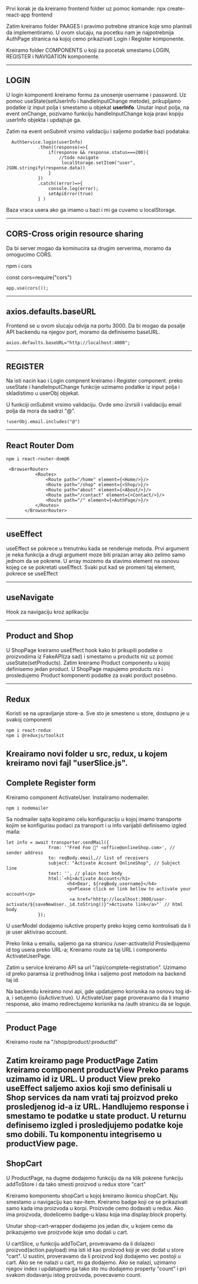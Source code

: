 Prvi korak je da kreiramo frontend folder uz pomoc komande:
npx create-react-app frontend


Zatim kreiramo folder PAAGES i pravimo potrebne stranice koje 
smo planirali da implementiramo.
U ovom slucaju, na pocetku nam je najpotrebnija AuthPage stranica 
na kojoj cemo prikazivati Login i Register komponente.

Kreiramo folder COMPONENTS u koji za pocetak smestamo LOGIN, REGISTER 
i NAVIGATION komponente.

--------
LOGIN
--------
U login komponenti kreiramo formu za unosenje username i password.
Uz pomoc useState(setUserInfo i handleInputChange metode), prikupljamo podatke iz input polja i smestamo u
objekat **userInfo**. Unutar input polja, na event onChange, pozivamo
funkciju handleInputChange koja pravi kopiju userInfo objekta i updajtuje ga.

Zatim na event onSubmit vrsimo validaciju i saljemo  podatke bazi podataka:

````
  AuthService.login(userInfo)
            .then((response)=>{
                if(response && response.status===200){
                    //todo navigate
                     localStorage.setItem("user", JSON.stringify(response.data))
                }
            })
            .catch((error)=>{
                console.log(error);
                setApiError(true)
            } )

````
Baza vraca usera ako ga imamo u bazi i mi ga cuvamo u localStorage.


---
CORS-Cross origin resource  sharing
---
Da bi server mogao da kominucira sa drugim serverima, moramo da omogucimo
CORS.

npm i cors

const cors=require("cors")
````
app.use(cors());
````

---
axios.defaults.baseURL
---
Frontend se u ovom slucaju odvija na portu 3000. Da bi mogao da posalje
API backendu na njegov port, moramo da definisemo baseURL.
````
axios.defaults.baseURL="http://localhost:4000";
````


---
REGISTER
----
Na isti nacin kao i Login compnent kreiramo i Register component.
preko useState i handleInputChange funkcije uzimamo podatke iz input polja 
i skladistimo u userObj objekat.

U funkciji onSubmit vrsimo validaciju. Ovde smo izvrsili i validaciju email
polja da mora da sadrzi "@".
````
!userObj.email.includes("@")
````



----
React Router Dom
---
````
npm i react-router-dom@6

 <BrowserRouter>
           <Routes>
               <Route path="/home" element={<Home/>}/>
               <Route path="/shop" element={<Shop/>}/>
               <Route path="about" element={<About/>}/>
               <Route path="/contact" element={<Contact/>}/>
               <Route path="/" element={<AuthPage/>}/>
           </Routes>
       </BrowserRouter>
````

----------

useEffect
----
useEffect se pokrece u trenutnku kada se renderuje metoda.
Prvi argument je neka funkcija a drugi argument moze biti prazan array ako zelimo samo
jednom da se pokrene. U array mozemo da stavimo element na osnovu kojeg ce se pokretati
useEffect. Svaki put kad se promeni taj element, pokrece se useEffect


------
useNavigate
------
Hook za navigaciju kroz aplikaciju

-------
Product and Shop
-----
U ShopPage kreiramo useEffect hook kako bi prikupili podatke o proizvodima
iz FakeAPI(za sad) i smestamo u products niz uz pomoc useState(setProducts).
Zatim kreiramo Product componentu u kojoj definisemo jedan product.
U ShopPage mapujemo products niz i prosledujemo Product komponenti podatke za 
svaki porduct posebno.

----------------
Redux
----
Koristi se na upravljanje store-a. Sve sto je smesteno u store, 
dostupno je u svakoj componenti
````
npm i react-redux
npm i @reduxjs/toolkit
````

Kreairamo novi folder u src, redux, u kojem kreiramo novi fajl
"userSlice.js".
----
Complete Register form
---
Kreiramo component ActivateUser.
Instaliramo nodemailer.

````
npm i nodemailer
````
Sa nodmailer sajta kopiramo celu konfiguraciju u kojoj imamo transporte kojim
se konfigurisu podaci za transport i u info varijabli definisemo izgled maila:


````
let info = await transporter.sendMail({
                from: '"Fred Foo 👻" <office@onlineShop.com>', // sender address
                to: reqBody.email,// list of receivers
                subject: "Activate Account OnlineShop", // Subject line
                text: '', // plain text body
                html:`<h1>Activate Account</h1>
                       <h4>Dear, ${reqBody.username}</h4>
                       <p>Please click on link bellow to activate your account</p>
                        <a href="hhttp://localhost:3000/user-activate/${saveNewUser._id.toString()}">Activate link</a>"` // html body
            });
````

U userModel dodajemo isActive property preko kojeg cemo kontrolisati da li je
user aktivirao account.

Preko linka u emailu, saljemo ga na stranicu /user-activate/id
Prosledjujemo id tog usera preko URL-a;
Kreiramo route za taj URL i componentu ActivateUserPage.

Zatim u service kreiramo API sa url "/api/complete-registration".
Uzimamo id preko paramsa iz prethodnog linka i saljemo post metodom na backend
taj id.

Na backendu kreiramo novi api, gde updatujemo korisnika na osnovu tog id-a,
i setujemo {isActive:true}.
U ActivateUser page proveravamo da li imamo response, ako imamo redirectujemo korisnika
na /auth stranicu da se loguje.

-----

Product Page
----
Kreiramo route na "/shop/product/:productId"

Zatim kreiramo page ProductPage
Zatim kreiramo component productView
Preko params uzimamo id iz URL.
U product View preko useEffect saljemo axios koji smo definisali u Shop services
da nam vrati taj proizvod preko prosledjenog id-a iz URL.
Handlujemo response i smestamo te podatke u state product.
U returnu definisemo izgled i prosledjujemo podatke koje smo dobili.
Tu komponentu integrisemo u productView page.
---------
ShopCart
----
U ProductPage, na dugme dodajemo funkciju da na klik pokrene funkciju addToStore
i da tako smesti proizvod u redux store "cart"

Kreiramo komponentu shopCart u kojoj kreiramo ikonicu shopCart.
Nju smestamo u navigaciju kao nav-item.
Kreiramo badge koji ce se prikazivati samo kada ima proizvoda u korpi.
Proizvode cemo dodavati u redux. Ako ima proizvoda, dodelicemo badge-u klasu
koja ima display:block property.

Unutar shop-cart-wrapper dodajemo jos jedan div, u kojem cemo da prikazujemo sve
proizvode koje smo dodali u cart.



U cartSlice, u funkciju addToCart, proveravamo da li dolazeci proizvod(action.payload)
ima isti id kao proizvod koji je vec dodat u store "cart".
U sustini, proveravamo da li proizvod koji dodajemo vec postoji u cart.
Ako se ne nalazi u cart, mi ga dodajemo. Ako se nalazi, uzimamo njegov index i updatujemo ga tako sto mu dodajemo property
"count" i pri svakom dodavanju istog proizvoda, povecavamo count.

